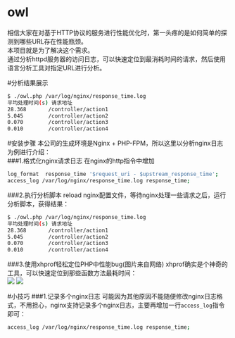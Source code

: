 # owl
相信大家在对基于HTTP协议的服务进行性能优化时，第一头疼的是如何简单的探测到哪些URL存在性能瓶颈。<br>
本项目就是为了解决这个需求。<br>
通过分析httpd服务器的访问日志，可以快速定位到最消耗时间的请求，然后使用语言分析工具对指定URL进行分析。<br>

#分析结果展示
``` bash
$ ./owl.php /var/log/nginx/response_time.log 
平均处理时间(s) 请求地址 
28.368       /controller/action1 
5.045        /controller/action2 
0.070        /controller/action3 
0.010        /controller/action4 
```

#安装步骤
本公司的生成环境是Nginx + PHP-FPM，所以这里以分析nginx日志为例进行介绍：<br>
###1.格式化nginx请求日志
在nginx的http指令中增加
``` bash
log_format  response_time '$request_uri - $upstream_response_time';
access_log /var/log/nginx/response_time.log response_time;
```
###2.执行分析脚本
reload nginx配置文件，等待nginx处理一些请求之后，运行分析脚本，获得结果：<br>
``` bash
$ ./owl.php /var/log/nginx/response_time.log 
平均处理时间(s) 请求地址 
28.368       /controller/action1 
5.045        /controller/action2 
0.070        /controller/action3 
0.010        /controller/action4 
```
###3.使用xhprof轻松定位PHP中性能bug(图片来自网络)
xhprof确实是个神奇的工具，可以快速定位到那些函数方法最耗时间：<br>
![](https://raw.githubusercontent.com/freemanCD/owl/master/Images/xhprof-2.jpg)
![](https://raw.githubusercontent.com/freemanCD/owl/master/Images/xhprof-1.jpg)

#小技巧
###1.记录多个nginx日志
可能因为其他原因不能随便修改nginx日志格式，不用担心，nginx支持记录多个nginx日志，主要再增加一行`access_log`指令即可：<br>
``` bash
access_log /var/log/nginx/response_time.log response_time;
```

